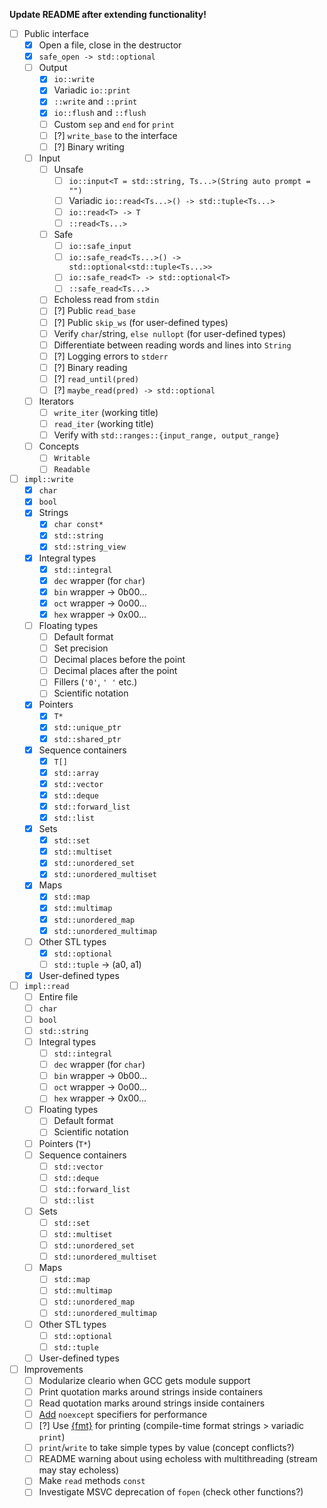 **Update README after extending functionality!**

* [ ] Public interface
	* [x] Open a file, close in the destructor
	* [x] `safe_open -> std::optional`
	* [ ] Output
		* [x] `io::write`
		* [x] Variadic `io::print`
		* [x] `::write` and `::print`
		* [x] `io::flush` and `::flush`
		* [ ] Custom `sep` and `end` for `print`
		* [ ] [?] `write_base` to the interface
		* [ ] [?] Binary writing
	* [ ] Input
		* [ ] Unsafe
			* [ ] `io::input<T = std::string, Ts...>(String auto prompt = "")`
			* [ ] Variadic `io::read<Ts...>() -> std::tuple<Ts...>`
			* [ ] `io::read<T> -> T`
			* [ ] `::read<Ts...>`
		* [ ] Safe
			* [ ] `io::safe_input`
			* [ ] `io::safe_read<Ts...>() -> std::optional<std::tuple<Ts...>>`
			* [ ] `io::safe_read<T> -> std::optional<T>`
			* [ ] `::safe_read<Ts...>`
		* [ ] Echoless read from `stdin`
		* [ ] [?] Public `read_base`
		* [ ] [?] Public `skip_ws` (for user-defined types)
		* [ ] Verify `char`/string, `else nullopt` (for user-defined types)
		* [ ] Differentiate between reading words and lines into `String`
		* [ ] [?] Logging errors to `stderr`
		* [ ] [?] Binary reading
		* [ ] [?] `read_until(pred)`
		* [ ] [?] `maybe_read(pred) -> std::optional`
	* [ ] Iterators
		* [ ] `write_iter` (working title)
		* [ ] `read_iter` (working title)
		* [ ] Verify with `std::ranges::{input_range, output_range}`
	* [ ] Concepts
		* [ ] `Writable`
		* [ ] `Readable`
* [ ] `impl::write`
	* [x] `char`
	* [x] `bool`
	* [x] Strings
		* [x] `char const*`
		* [x] `std::string`
		* [x] `std::string_view`
	* [x] Integral types
		* [x] `std::integral`
		* [x] `dec` wrapper (for `char`)
		* [x] `bin` wrapper -> 0b00...
		* [x] `oct` wrapper -> 0o00...
		* [x] `hex` wrapper -> 0x00...
	* [ ] Floating types
		* [ ] Default format
		* [ ] Set precision
		* [ ] Decimal places before the point
		* [ ] Decimal places after the point
		* [ ] Fillers (`'0'`, `' '` etc.)
		* [ ] Scientific notation
	* [x] Pointers
		* [x] `T*`
		* [x] `std::unique_ptr`
		* [x] `std::shared_ptr`
	* [x] Sequence containers
		* [x] `T[]`
		* [x] `std::array`
		* [x] `std::vector`
		* [x] `std::deque`
		* [x] `std::forward_list`
		* [x] `std::list`
	* [x] Sets
		* [x] `std::set`
		* [x] `std::multiset`
		* [x] `std::unordered_set`
		* [x] `std::unordered_multiset`
	* [x] Maps
		* [x] `std::map`
		* [x] `std::multimap`
		* [x] `std::unordered_map`
		* [x] `std::unordered_multimap`
	* [ ] Other STL types
		* [x] `std::optional`
		* [ ] `std::tuple` -> (a0, a1)
	* [x] User-defined types
* [ ] `impl::read`
	* [ ] Entire file
	* [ ] `char`
	* [ ] `bool`
	* [ ] `std::string`
	* [ ] Integral types
		* [ ] `std::integral`
		* [ ] `dec` wrapper (for `char`)
		* [ ] `bin` wrapper -> 0b00...
		* [ ] `oct` wrapper -> 0o00...
		* [ ] `hex` wrapper -> 0x00...
	* [ ] Floating types
		* [ ] Default format
		* [ ] Scientific notation
	* [ ] Pointers (`T*`)
	* [ ] Sequence containers
		* [ ] `std::vector`
		* [ ] `std::deque`
		* [ ] `std::forward_list`
		* [ ] `std::list`
	* [ ] Sets
		* [ ] `std::set`
		* [ ] `std::multiset`
		* [ ] `std::unordered_set`
		* [ ] `std::unordered_multiset`
	* [ ] Maps
		* [ ] `std::map`
		* [ ] `std::multimap`
		* [ ] `std::unordered_map`
		* [ ] `std::unordered_multimap`
	* [ ] Other STL types
		* [ ] `std::optional`
		* [ ] `std::tuple`
	* [ ] User-defined types
* [ ] Improvements
	* [ ] Modularize cleario when GCC gets module support
	* [ ] Print quotation marks around strings inside containers
	* [ ] Read quotation marks around strings inside containers
	* [ ] [Add](https://stackoverflow.com/questions/42832657/what-can-and-what-cant-throw-an-exception-in-c/42835627#42835627) `noexcept` specifiers for performance
	* [ ] [?] Use [{fmt}](https://github.com/fmtlib/fmt) for printing (compile-time format strings > variadic `print`)
	* [ ] `print`/`write` to take simple types by value (concept conflicts?)
	* [ ] README warning about using echoless with multithreading (stream may stay echoless)
	* [ ] Make `read` methods `const`
	* [ ] Investigate MSVC deprecation of `fopen` (check other functions?)
